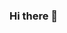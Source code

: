 ### Hi there 👋

<!--
**thomasfgomez/thomasfgomez** is a ✨ _special_ ✨ repository because its `README.md` (this file) appears on your GitHub profile.

Here are some ideas to get you started:

- 🔭 I’m currently working on personal projects on Data Science and Machine Learning.
- 🌱 I’m currently learning SQL, Linux and Power BI.
- 👯 I’m looking to collaborate on Data Science projects.
- 📫 How to reach me: LinkedIn - Thomas Gomez
- ⚡ Fun fact: I'm passionate about finance, technology and sports.
